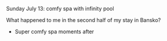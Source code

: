 Sunday July 13: comfy spa with infinity pool


What happened to me in the second half of my stay in Bansko?
- Super comfy spa moments after

